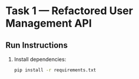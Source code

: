 # Task 1 — Refactored User Management API

## Run Instructions
1. Install dependencies:
   ```bash
   pip install -r requirements.txt
